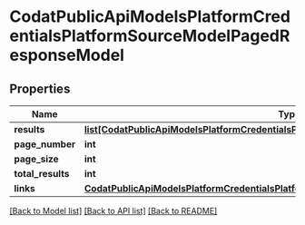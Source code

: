 # CodatPublicApiModelsPlatformCredentialsPlatformSourceModelPagedResponseModel

## Properties
Name | Type | Description | Notes
------------ | ------------- | ------------- | -------------
**results** | [**list[CodatPublicApiModelsPlatformCredentialsPlatformSourceModel]**](CodatPublicApiModelsPlatformCredentialsPlatformSourceModel.md) |  | [optional] 
**page_number** | **int** |  | [optional] 
**page_size** | **int** |  | [optional] 
**total_results** | **int** |  | [optional] 
**links** | [**CodatPublicApiModelsPlatformCredentialsPlatformSourceModelPagedResponseLinksModel**](CodatPublicApiModelsPlatformCredentialsPlatformSourceModelPagedResponseLinksModel.md) |  | [optional] 

[[Back to Model list]](../README.md#documentation-for-models) [[Back to API list]](../README.md#documentation-for-api-endpoints) [[Back to README]](../README.md)

